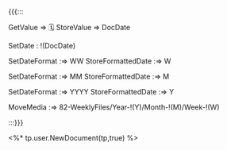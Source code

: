 
{{{:::

GetValue => 🗓️
StoreValue => DocDate

SetDate : !(DocDate)

SetDateFormat :=> WW
StoreFormattedDate :=> W

SetDateFormat :=> MM
StoreFormattedDate :=> M

SetDateFormat :=> YYYY
StoreFormattedDate :=> Y

MoveMedia :=> 82-WeeklyFiles/Year-!(Y)/Month-!(M)/Week-!(W)

:::}}}

<%* tp.user.NewDocument(tp,true) %>
